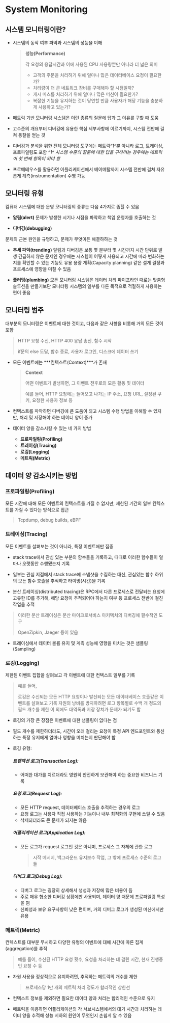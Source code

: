 # System Monitoring

## **시스템 모니터링이란?**

- 시스템의 동작 여부 파악과 시스템의 성능을 이해

  > **성능(Performance)**
  >
  > 각 요청의 응답시간과 이에 사용된 CPU 사용량뿐만 아니라 더 넓은 의미
  >
  > - 고객의 주문을 처리하기 위해 얼마나 많은 데이터베이스 요청이 필요한가?
  > - 처리량이 더 큰 네트워크 장비를 구매해야 할 시점일까?
  > - 캐시 미스를 처리하기 위해 얼마나 많은 머신이 필요한가?
  > - 복잡한 기능을 유지하는 것이 당연할 만큼 사용자가 해당 기능을 충분하게 사용하고 있는가?

- 메트릭 기반 모니터링 시스템은 이런 종류의 질문에 답과 그 이유를 구할 때 도움

- 고수준의 개요부터 디버깅에 유용한 핵심 세부사항에 이르기까지, 시스템 전반에 걸쳐 통찰을 얻는 것

- 디버깅과 분석을 위한 전체 모니터링 도구에는 메트릭^1^뿐 아니라 로그, 트레이싱, 프로파일링도 포함
  *^1^ 시스템 수준의 질문에 대한 답을 구하려는 경우에는 메트릭이 첫 번째 항목이 되야 함*

- 프로메테우스를 활용하면 어플리케이션에서 베어메탈까지 시스템 전반에 걸쳐 자유롭게 계측(instrumentation) 수행 가능



## 모니터링 유형

컴퓨터 시스템에 대한 운영 모니터링의 종류는 다음 4가지로 좁힐 수 있음

-  **알림(alert)**
  문제가 발생한 시기나 시점을 파악하고 책임 운영자를 호출하는 것

-  **디버깅(debugging)**

  문제의 근본 원인을 규명하고, 문제가 무엇이든 해결하하는 것

-  **추세 파악(trending)**
  알림과 디버깅은 보통 몇 분부터 몇 시간까지 시간 단위로 발생
  긴급하지 않은 문제인 경우에는 시스템이 어떻게 사용되고 시간에 따라 변화하는지를 확인할 수 있는 기능도 유용
  용량 계획(Capacity planning) 같은 설계 결정과 프로세스에 영향을 미칠 수 있음

-  **플러밍(plumbing)**
  모든 모니터링 시스템은 데이터 처리 파이프라인
  때로는 맞춤형 솔루션을 만들기보단 모니터링 시스템의 일부를 다른 목적으로 적절하게 사용하는 편이 좋음



## 모니터링 범주

대부분의 모니터링은 이벤트에 대한 것이고, 다음과 같은 사항을 비롯해 거의 모든 것이 포함

> HTTP 요청 수신, HTTP 400 응답 송신, 함수 시작
>
> if문의 else 도달, 함수 종료, 사용자 로그인, 디스크에 데이터 쓰기

- 모든 이벤트에는 ***컨텍스트(Context)***가 존재

  > **Context**
  >
  > 어떤 이벤트가 발생하면, 그 이벤트 전후로의 모든 활동 및 데이터
  >
  > 예를 들어, HTTP 요청에는 들어오고 나가는 IP 주소, 요청 URL, 설정된 쿠키, 요청한 사용자 정보 등

- 컨텍스트를 파악하면 디버깅에 큰 도움이 되고 시스템 수행 방법을 이해할 수 있지만, 처리 및 저장해야 하는 데이터 양이 증가
- 데이터 양을 감소시킬 수 있는 네 가지 방법
  - **프로파일링(Profiling)**
  - **트레이싱(Tracing)**
  - **로깅(Logging)**
  - **메트릭(Metric)**



## 데이터 양 감소시키는 방법

### 프로파일링(Profiling)

모든 시간에 대해 모든 이벤트의 컨텍스트를 가질 수 없지만, 제한된 기간의 일부 컨텍스트를 가질 수 있다는 방식으로 접근

> Tcpdump, debug builds, eBPF



### 트레이싱(Tracing)

모든 이벤트를 살펴보는 것이 아니라, 특정 이벤트에만 집중

- stack trace에서 관심 있는 부분의 함수들을 기록하고, 때때로 이러한 함수들이 얼마나 오랫동안 수행됐는지 기록

- 일부는 관심 지점에서 stack trace에 스냅샷을 수집하는 대신, 관심있는 함수 하위의 모든 함수 호출을 추적하고 타이밍(시간)을 기록

-  분산 트레이싱(distributed tracing)은 RPC에서 다른 프로세스로 전달되는 요청에 고유한 ID를 추가해, 
  해당 요청이 추적되어야 하는지 여부 등 프로세스 전반에 걸친 작업을 추적

  > 이러한 분산 트레이싱은 분산 마이크로서비스 아키텍처의 디버깅에 필수적인 도구
  >
  > OpenZipkin, Jaeger 등이 있음

- 트레이싱에서 데이터 볼륨 유지 및 계측 성능에 영향을 미치는 것은 샘플링(Sampling)



### 로깅(Logging)

제한된 이벤트 집합을 살펴보고 각 이벤트에 대한 컨텍스트 일부를 기록

> 예를 들어,
>
> 로깅은 수신되는 모든 HTTP 요청이나 발신되는 모든 데이터베이스 호출같은 이벤트를 살펴보고 기록
> 자원의 낭비를 방지하려면 로그 항목별로 수백 개 정도의 필드 개수를 제한
> 이 외에도 대역폭과 저장 장치가 문제가 되기도 함

- 로깅의 가장 큰 장점은 이벤트에 대한 샘플링이 없다는 점

- 필드 개수를 제한하더라도, 시간이 오래 걸리는 요청이 특정 API 엔드포인트와 통신하는 특정 유저에게 얼마나 영향을 미치는지 판단해야 함

- 로깅 유형:

  #####  트랜잭션 로그(Transaction Log):

  - 어떠한 대가를 치르더라도 영원히 안전하게 보관해야 하는 중요한 비즈니스 기록

  #####  요청 로그(Request Log):

  - 모든 HTTP request, 데이터베이스 호출을 추적하는 경우의 로그
  - 요청 로그는 사용자 직접 사용하는 기능이나 내부 최적화의 구현에 쓰일 수 있음
  - 삭제되더라도 큰 문제가 되지는 않음

  #####  어플리케이션 로그(Application Log):

  - 모든 로그가 request 로그인 것은 아니며, 프로세스 그 자체에 관한 로그

    > 시작 메시지, 백그라운드 유지보수 작업, 그 밖에 프로세스 수준의 로그들 

  #####  디버그 로그(Debug Log):

  - 디버그 로그는 굉장히 상세해서 생성과 저장에 많은 비용이 듬
  - 주로 매우 협소한 디버깅 상황에만 사용되며, 데이터 양 때문에 프로파일링 특성을 띔
  - 신뢰성과 보유 요구사항이 낮은 편이며, 거의 디버그 로그가 생성된 머신에서만 유용



### 메트릭(Metric)

컨텍스트를 대부분 무시하고 다양한 유형의 이벤트에 대해 시간에 따른 집계(aggregation)를 추적

> 예를 들어, 수신된 HTTP 요청 횟수, 요청을 처리하는 데 걸린 시간, 현재 진행중인 요청 수 등

- 자원 사용을 정상적으로 유지하려면, 추적하는 메트릭의 개수를 제한

  > 프로세스당 1만 개의 메트릭 처리 정도가 합리적인 상한선 

- 컨텍스트 정보를 제외하면 필요한 데이터 양과 처리는 합리적인 수준으로 유지

- 메트릭을 이용하면 어플리케이션의 각 서브시스템에서의 대기 시간과 처리하는 데이터 양을 추적해 성능 저하의 원인이 무엇인지 손쉽게 알 수 있음

